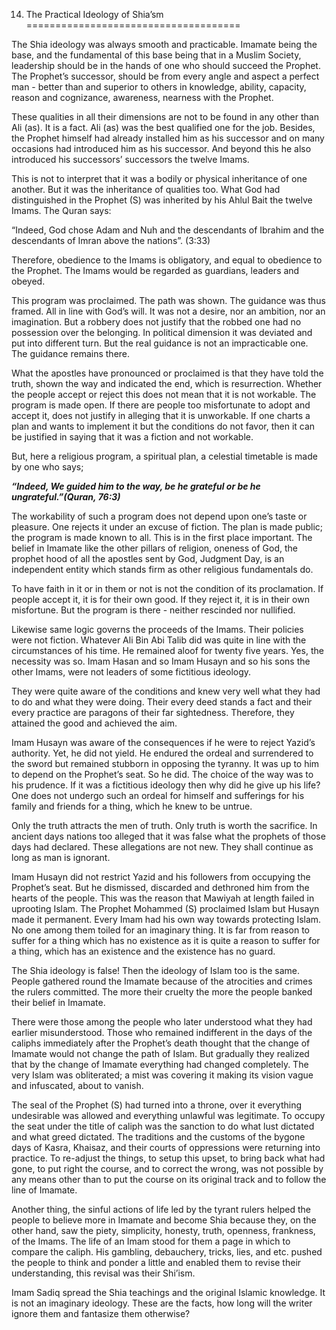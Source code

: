 14. The Practical Ideology of Shia’sm
=====================================

The Shia ideology was always smooth and practicable. Imamate being the
base, and the fundamental of this base being that in a Muslim Society,
leadership should be in the hands of one who should succeed the Prophet.
The Prophet’s successor, should be from every angle and aspect a perfect
man - better than and superior to others in knowledge, ability,
capacity, reason and cognizance, awareness, nearness with the Prophet.

These qualities in all their dimensions are not to be found in any other
than Ali (as). It is a fact. Ali (as) was the best qualified one for the
job. Besides, the Prophet himself had already installed him as his
successor and on many occasions had introduced him as his successor. And
beyond this he also introduced his successors’ successors the twelve
Imams.

This is not to interpret that it was a bodily or physical inheritance of
one another. But it was the inheritance of qualities too. What God had
distinguished in the Prophet (S) was inherited by his Ahlul Bait the
twelve Imams. The Quran says:

“Indeed, God chose Adam and Nuh and the descendants of Ibrahim and the
descendants of Imran above the nations”. (3:33)

Therefore, obedience to the Imams is obligatory, and equal to obedience
to the Prophet. The Imams would be regarded as guardians, leaders and
obeyed.

This program was proclaimed. The path was shown. The guidance was thus
framed. All in line with God’s will. It was not a desire, nor an
ambition, nor an imagination. But a robbery does not justify that the
robbed one had no possession over the belonging. In political dimension
it was deviated and put into different turn. But the real guidance is
not an impracticable one. The guidance remains there.

What the apostles have pronounced or proclaimed is that they have told
the truth, shown the way and indicated the end, which is resurrection.
Whether the people accept or reject this does not mean that it is not
workable. The program is made open. If there are people too misfortunate
to adopt and accept it, does not justify in alleging that it is
unworkable. If one charts a plan and wants to implement it but the
conditions do not favor, then it can be justified in saying that it was
a fiction and not workable.

But, here a religious program, a spiritual plan, a celestial timetable
is made by one who says;

***“Indeed, We guided him to the way, be he grateful or be he
ungrateful.”(Quran, 76:3)***

The workability of such a program does not depend upon one’s taste or
pleasure. One rejects it under an excuse of fiction. The plan is made
public; the program is made known to all. This is in the first place
important. The belief in Imamate like the other pillars of religion,
oneness of God, the prophet hood of all the apostles sent by God,
Judgment Day, is an independent entity which stands firm as other
religious fundamentals do.

To have faith in it or in them or not is not the condition of its
proclamation. If people accept it, it is for their own good. If they
reject it, it is in their own misfortune. But the program is there -
neither rescinded nor nullified.

Likewise same logic governs the proceeds of the Imams. Their policies
were not fiction. Whatever Ali Bin Abi Talib did was quite in line with
the circumstances of his time. He remained aloof for twenty five years.
Yes, the necessity was so. Imam Hasan and so Imam Husayn and so his sons
the other Imams, were not leaders of some fictitious ideology.

They were quite aware of the conditions and knew very well what they had
to do and what they were doing. Their every deed stands a fact and their
every practice are paragons of their far sightedness. Therefore, they
attained the good and achieved the aim.

Imam Husayn was aware of the consequences if he were to reject Yazid’s
authority. Yet, he did not yield. He endured the ordeal and surrendered
to the sword but remained stubborn in opposing the tyranny. It was up to
him to depend on the Prophet’s seat. So he did. The choice of the way
was to his prudence. If it was a fictitious ideology then why did he
give up his life? One does not undergo such an ordeal for himself and
sufferings for his family and friends for a thing, which he knew to be
untrue.

Only the truth attracts the men of truth. Only truth is worth the
sacrifice. In ancient days nations too alleged that it was false what
the prophets of those days had declared. These allegations are not new.
They shall continue as long as man is ignorant.

Imam Husayn did not restrict Yazid and his followers from occupying the
Prophet’s seat. But he dismissed, discarded and dethroned him from the
hearts of the people. This was the reason that Mawiyah at length failed
in uprooting Islam. The Prophet Mohammed (S) proclaimed Islam but Husayn
made it permanent. Every Imam had his own way towards protecting Islam.
No one among them toiled for an imaginary thing. It is far from reason
to suffer for a thing which has no existence as it is quite a reason to
suffer for a thing, which has an existence and the existence has no
guard.

The Shia ideology is false! Then the ideology of Islam too is the same.
People gathered round the Imamate because of the atrocities and crimes
the rulers committed. The more their cruelty the more the people banked
their belief in Imamate.

There were those among the people who later understood what they had
earlier misunderstood. Those who remained indifferent in the days of the
caliphs immediately after the Prophet’s death thought that the change of
Imamate would not change the path of Islam. But gradually they realized
that by the change of Imamate everything had changed completely. The
very Islam was obliterated; a mist was covering it making its vision
vague and infuscated, about to vanish.

The seal of the Prophet (S) had turned into a throne, over it everything
undesirable was allowed and everything unlawful was legitimate. To
occupy the seat under the title of caliph was the sanction to do what
lust dictated and what greed dictated. The traditions and the customs of
the bygone days of Kasra, Khaisaz, and their courts of oppressions were
returning into practice. To re-adjust the things, to setup this upset,
to bring back what had gone, to put right the course, and to correct the
wrong, was not possible by any means other than to put the course on its
original track and to follow the line of Imamate.

Another thing, the sinful actions of life led by the tyrant rulers
helped the people to believe more in Imamate and become Shia because
they, on the other hand, saw the piety, simplicity, honesty, truth,
openness, frankness, of the Imams. The life of an Imam stood for them a
page in which to compare the caliph. His gambling, debauchery, tricks,
lies, and etc. pushed the people to think and ponder a little and
enabled them to revise their understanding, this revisal was their
Shi’ism.

Imam Sadiq spread the Shia teachings and the original Islamic knowledge.
It is not an imaginary ideology. These are the facts, how long will the
writer ignore them and fantasize them otherwise?


